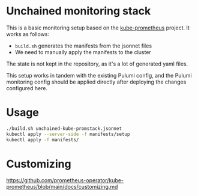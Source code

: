 
# Unchained monitoring stack

This is a basic monitoring setup based on the [kube-prometheus](https://github.com/prometheus-operator/kube-prometheus) project. It works as follows:

-  `build.sh` generates the manifests from the jsonnet files
-  We need to manually apply the manifests to the cluster

The state is not kept in the repository, as it's a lot of generated yaml files.

This setup works in tandem with the existing Pulumi config, and the Pulumi monitoring config should be applied directly after deploying the changes configured here.

# Usage

```sh
./build.sh unchained-kube-promstack.jsonnet
kubectl apply --server-side -f manifests/setup
kubectl apply -f manifests/
```

# Customizing

https://github.com/prometheus-operator/kube-prometheus/blob/main/docs/customizing.md
